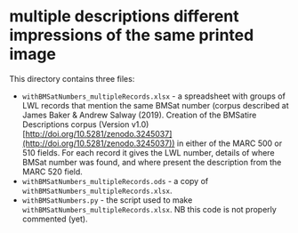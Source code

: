 # multiple descriptions different impressions of the same printed image

This directory contains three files:

- `withBMSatNumbers_multipleRecords.xlsx` - a spreadsheet with groups of LWL records that mention the same BMSat number (corpus described at James Baker & Andrew Salway (2019). Creation of the BMSatire Descriptions corpus (Version v1.0) [http://doi.org/10.5281/zenodo.3245037](http://doi.org/10.5281/zenodo.3245037)) in either of the MARC 500 or 510 fields. For each record it gives the LWL number, details of where BMSat number was found, and where present the description from the MARC 520 field.
- `withBMSatNumbers_multipleRecords.ods` - a copy of `withBMSatNumbers_multipleRecords.xlsx`.
- `withBMSatNumbers.py` - the script used to make `withBMSatNumbers_multipleRecords.xlsx`. NB this code is not properly commented (yet). 
